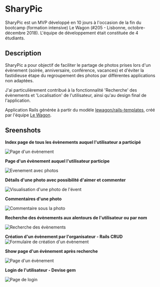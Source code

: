 # SharyPic

SharyPic est un MVP développé en 10 jours à l'occasion de la fin du bootcamp (formation intensive) Le Wagon (#205 - Lisbonne, octobre-décembre 2018). L'équipe de développement était constituée de 4 étudiants.

## Description

SharyPic a pour objectif de faciliter le partage de photos prises lors d'un évènement (soirée, anniversaire, conférence, vacances) et d'éviter la fastidieuse étape du regroupement des photos par différentes applications non adaptées.

J'ai particulièrement contribué à la fonctionnalité 'Recherche' des évènements et 'Localisation' de l'utilisateur, ainsi qu'au design final de l'application.

Application Rails générée à partir du modèle [lewagon/rails-templates](https://github.com/lewagon/rails-templates), créé par l'équipe [Le Wagon](https://www.lewagon.com).

## Sreenshots

**Index page de tous les évènements auquel l'utilisateur a participé**

![Page d'un évènement](/public/images/index_event.png)

**Page d'un évènement auquel l'utilisateur participe**

![Evenement avec photos](/public/images/show_event_afterjoin.png)

**Détails d'une photo avec possibilité d'aimer et commenter**

![Visualisation d'une photo de l'évent](/public/images/show_photo.png)

**Commentaires d'une photo**

![Commentaire sous la photo](/public/images/comments.png)

**Recherche des évènements aux alentours de l'utilisateur ou par nom**

![Recherche des évènements](/public/images/search.png)

**Création d'un évènement par l'organisateur - Rails CRUD**
![Formulaire de création d'un évènement](/public/images/create.png)

**Show page d'un évènement après recherche**

![Page d'un évènement](/public/images/show_event_beforejoin.png)

**Login de l'utilisateur - Devise gem**

![Page de login](/public/images/login.png)
